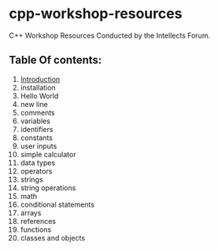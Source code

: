 # cpp-workshop-resources
C++ Workshop Resources Conducted by the Intellects Forum.

## Table Of contents:
1. [Introduction](/intro.md) 
2. installation
3. Hello World
4. new line
5. comments
6. variables
7. identifiers
8. constants
9. user inputs
10. simple calculator
11. data types
12. operators
13. strings
14. string operations
15. math
16. conditional statements
17. arrays
18. references
19. functions
20. classes and objects
